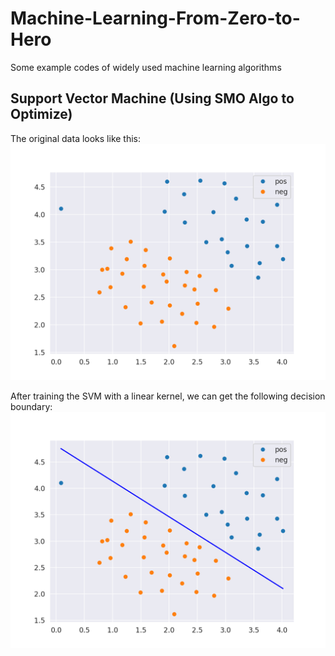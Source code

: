 # Machine-Learning-From-Zero-to-Hero
Some example codes of widely used machine learning algorithms





## Support Vector Machine (Using SMO Algo to Optimize)
The original data looks like this:
![The Original Data](https://github.com/GuoshenLi/Machine-Learning-From-Zero-to-Hero/blob/main/svm/data_1.png)

After training the SVM with a linear kernel, we can get the following decision boundary:
![The Decision Boundary](https://github.com/GuoshenLi/Machine-Learning-From-Zero-to-Hero/blob/main/svm/svm_1.png)
